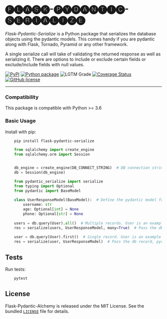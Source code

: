 # 🅕🅛🅐🅢🅚-🅟🅨🅓🅐🅝🅣🅘🅒-🅢🅔🅡🅘🅐🅛🅘🅩🅔

*Flask-Pydantic-Serialize* is a Python package that serializes the database objects using the pydantic models. 
This comes handy if you are pydantic along with Flask, Tornado, Pyramid or any other framework.

A single serialize call will take of validating the returned response as well as serializing it. There are options to include or exclude certain fields or exclude/include fields with null values.

[![PyPI](https://img.shields.io/pypi/v/flask-pydantic-serialize?color=g)](https://pypi.org/project/flask-pydantic-serialize/)
[![Python package](https://github.com/vivekkeshore/flask-pydantic-serialize/actions/workflows/python-package.yml/badge.svg?branch=main)](https://github.com/vivekkeshore/flask-pydantic-serialize/actions/workflows/python-package.yml)
![LGTM Grade](https://img.shields.io/lgtm/grade/python/github/vivekkeshore/flask-pydantic-serialize)
[![Coverage Status](https://coveralls.io/repos/github/vivekkeshore/flask-pydantic-serialize/badge.svg?branch=main)](https://coveralls.io/github/vivekkeshore/flask-pydantic-serialize?branch=main)
[![GitHub license](https://img.shields.io/github/license/vivekkeshore/flask-pydantic-serialize)](https://github.com/vivekkeshore/flask-pydantic-serialize/blob/main/LICENSE)


----

### Compatibility


This package is compatible with Python >= 3.6

### Basic Usage


Install with pip:

```bash
    pip install flask-pydantic-serialize
```


```python
    from sqlalchemy import create_engine
    from sqlalchemy.orm import Session


    db_engine = create_engine(DB_CONNECT_STRING)  # DB connection string, ex "sqlite:///my_app.db"
    db = Session(db_engine)
```

```python
    from pydantic_serialize import serialize    
    from typing import Optional
    from pydantic import BaseModel
    
    class UserResponseModel(BaseModel):  # Define the pydantic model for serialization.
        username: str
        age: Optional[int] = None
        phone: Optional[str] = None
        
    users = db.query(User).all()  # Multiple records. User is an example db model. Replace User with your db model.    
    res = serialize(users, UserResponseModel, many=True)  # Pass the db records, pydantic model. Set many as True if there are multiple records.
    
    user = db.query(User).first()  # Single record. User is an example db model. Replace User with your db model.
    res = serialize(user, UserResponseModel)  # Pass the db record, pydantic model. Many is set to False by default.
```

Tests
-----

Run tests:

```bash
    pytest
```


License
-------

Flask-Pydantic-Alchemy is released under the MIT License. See the bundled [`LICENSE`](https://github.com/vivekkeshore/flask-pydantic-serialize/blob/main/LICENSE) file
for details.
